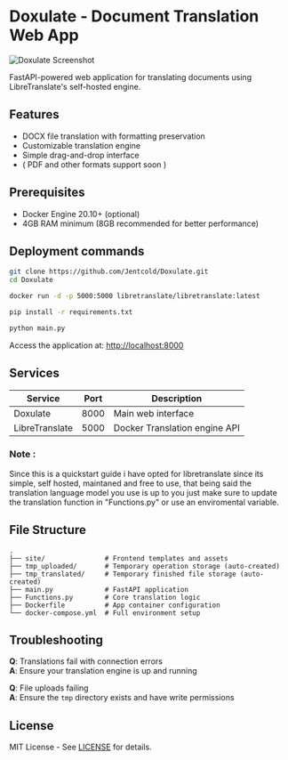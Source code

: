 # Doxulate - Document Translation Web App

![Doxulate Screenshot ](https://github.com/user-attachments/assets/cdd7d29e-4bdd-42cf-ba66-e9bba2efac0c)



FastAPI-powered web application for translating documents using LibreTranslate's self-hosted engine.

## Features

- DOCX file translation with formatting preservation 
- Customizable translation engine
- Simple drag-and-drop interface
- ( PDF and other formats support soon )

## Prerequisites

- Docker Engine 20.10+ (optional)
- 4GB RAM minimum (8GB recommended for better performance)

## Deployment commands

```bash
git clone https://github.com/Jentcold/Doxulate.git
cd Doxulate

docker run -d -p 5000:5000 libretranslate/libretranslate:latest

pip install -r requirements.txt

python main.py

```

Access the application at: [http://localhost:8000](http://localhost:8000)

## Services

| Service | Port | Description |
|---------|------|-------------|
| Doxulate | 8000 | Main web interface |
| LibreTranslate | 5000 | Docker Translation engine API |

### Note :

Since this is a quickstart guide i have opted for libretranslate since its simple, self hosted, maintaned and free to use, that being said the translation language model you use is up to you just make sure to update the translation function in "Functions.py" or use an enviromental variable.

## File Structure

```
.
├── site/               # Frontend templates and assets
├── tmp_uploaded/       # Temporary operation storage (auto-created)
├── tmp_translated/     # Temporary finished file storage (auto-created)
├── main.py             # FastAPI application
├── Functions.py        # Core translation logic
├── Dockerfile          # App container configuration
└── docker-compose.yml  # Full environment setup
```

## Troubleshooting

**Q**: Translations fail with connection errors  
**A**: Ensure your translation engine is up and running 

**Q**: File uploads failing  
**A**: Ensure the `tmp` directory exists and have write permissions

## License

MIT License - See [LICENSE](LICENSE) for details.
